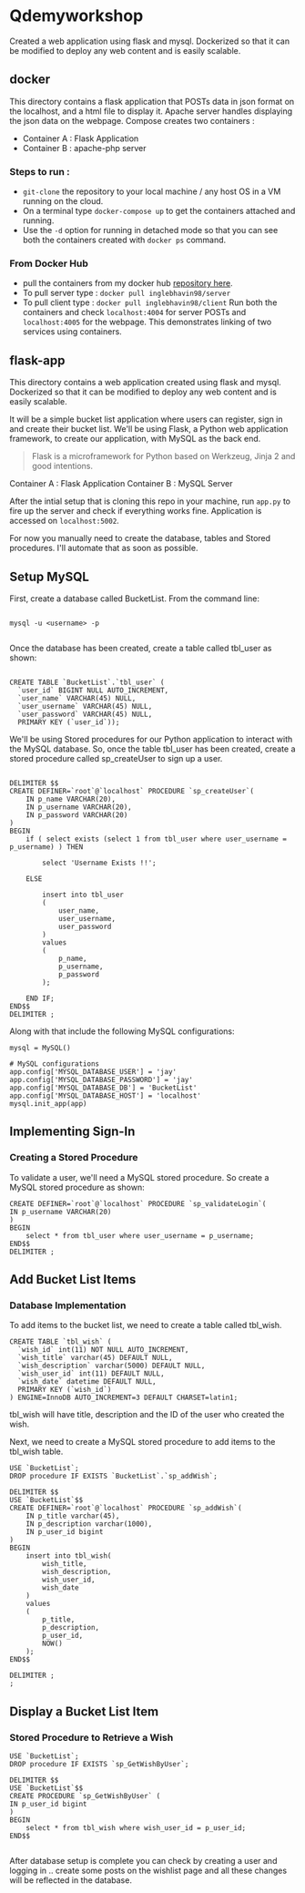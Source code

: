 # Qdemyworkshop
Created a web application using flask and mysql. Dockerized so that it can be modified to deploy any web content and is easily scalable.

## docker 

This directory contains a flask application that POSTs data in json format on the localhost, and a html file to display it. 
Apache server handles displaying the json data on the webpage.
Compose creates two containers :

* Container A : Flask Application
* Container B : apache-php server

### Steps to run :
* ```git-clone``` the repository to your local machine / any host OS in a VM running on the cloud. 
* On a terminal type ```docker-compose up``` to get the containers attached and running.
* Use the ```-d``` option for running in detached mode so that you can see both the containers created with ```docker ps``` command.

### From Docker Hub
* pull the containers from my docker hub [repository here](https://cloud.docker.com/u/inglebhavin98).
* To pull server type : ```docker pull inglebhavin98/server```  
* To pull client type : ```docker pull inglebhavin98/client``` 
Run both the containers and check ```localhost:4004``` for server POSTs and ```localhost:4005``` for the webpage.
This demonstrates linking of two services using containers.

## flask-app

This directory contains a web application created using flask and mysql. Dockerized so that it can be modified to deploy any web content and is easily scalable.

It will be a simple bucket list application where users can register, sign in and create their bucket list. We'll be using Flask, a Python web application framework, to create our application, with MySQL as the back end.

> Flask is a microframework for Python based on Werkzeug, Jinja 2 and good intentions.


Container A : Flask Application
Container B : MySQL Server

After the intial setup that is cloning this repo in your machine, run ```app.py``` to fire up the server and check if everything works fine.
Application is accessed on ```localhost:5002```.

For now you manually need to create the database, tables and Stored procedures. I'll automate that as soon as possible.


##  Setup MySQL 
First, create a database called BucketList. From the command line: 

```

mysql -u <username> -p
  
```
Once the database has been created, create  a table called tbl_user as shown:

```

CREATE TABLE `BucketList`.`tbl_user` (
  `user_id` BIGINT NULL AUTO_INCREMENT,
  `user_name` VARCHAR(45) NULL,
  `user_username` VARCHAR(45) NULL,
  `user_password` VARCHAR(45) NULL,
  PRIMARY KEY (`user_id`));
```

We'll be using Stored procedures for our Python application to interact with the MySQL database. So, once the table tbl_user has been created, create a stored procedure called sp_createUser to sign up a user.
```

DELIMITER $$
CREATE DEFINER=`root`@`localhost` PROCEDURE `sp_createUser`(
    IN p_name VARCHAR(20),
    IN p_username VARCHAR(20),
    IN p_password VARCHAR(20)
)
BEGIN
    if ( select exists (select 1 from tbl_user where user_username = p_username) ) THEN
     
        select 'Username Exists !!';
     
    ELSE
     
        insert into tbl_user
        (
            user_name,
            user_username,
            user_password
        )
        values
        (
            p_name,
            p_username,
            p_password
        );
     
    END IF;
END$$
DELIMITER ;
```
Along with that include the following MySQL configurations:


```
mysql = MySQL()
 
# MySQL configurations
app.config['MYSQL_DATABASE_USER'] = 'jay'
app.config['MYSQL_DATABASE_PASSWORD'] = 'jay'
app.config['MYSQL_DATABASE_DB'] = 'BucketList'
app.config['MYSQL_DATABASE_HOST'] = 'localhost'
mysql.init_app(app)
```

##  Implementing Sign-In
### Creating a Stored Procedure 
To validate a user, we'll need a MySQL stored procedure. So create a MySQL stored procedure as shown:

```DELIMITER $$
CREATE DEFINER=`root`@`localhost` PROCEDURE `sp_validateLogin`(
IN p_username VARCHAR(20)
)
BEGIN
    select * from tbl_user where user_username = p_username;
END$$
DELIMITER ;
```
##  Add Bucket List Items
### Database Implementation
To add items to the bucket list, we need to create a table called tbl_wish.

```
CREATE TABLE `tbl_wish` (
  `wish_id` int(11) NOT NULL AUTO_INCREMENT,
  `wish_title` varchar(45) DEFAULT NULL,
  `wish_description` varchar(5000) DEFAULT NULL,
  `wish_user_id` int(11) DEFAULT NULL,
  `wish_date` datetime DEFAULT NULL,
  PRIMARY KEY (`wish_id`)
) ENGINE=InnoDB AUTO_INCREMENT=3 DEFAULT CHARSET=latin1;
```

tbl_wish will have title, description and the ID of the user who created the wish.

Next, we need to create a MySQL stored procedure to add items to the tbl_wish table.
```
USE `BucketList`;
DROP procedure IF EXISTS `BucketList`.`sp_addWish`;
 
DELIMITER $$
USE `BucketList`$$
CREATE DEFINER=`root`@`localhost` PROCEDURE `sp_addWish`(
    IN p_title varchar(45),
    IN p_description varchar(1000),
    IN p_user_id bigint
)
BEGIN
    insert into tbl_wish(
        wish_title,
        wish_description,
        wish_user_id,
        wish_date
    )
    values
    (
        p_title,
        p_description,
        p_user_id,
        NOW()
    );
END$$
 
DELIMITER ;
;

```
##  Display a Bucket List Item
### Stored Procedure to Retrieve a Wish
```
USE `BucketList`;
DROP procedure IF EXISTS `sp_GetWishByUser`;
 
DELIMITER $$
USE `BucketList`$$
CREATE PROCEDURE `sp_GetWishByUser` (
IN p_user_id bigint
)
BEGIN
    select * from tbl_wish where wish_user_id = p_user_id;
END$$
 
```


After database setup is complete you can check by creating a user and logging in ..  create some posts on the wishlist page and all these changes will be reflected in the database.
